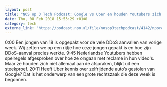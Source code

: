 ```yaml
---
layout: post
title: "NOS op 3 Tech Podcast: Google vs Uber en houden Youtubers zich aan hun eigen reclameregels?"
date: Thu, 08 Feb 2018 15:53:29 +0100
category: tech
externe_link: "https://podcast.npo.nl/file/nosop3techpodcast/4142/nporadio1_nosop3techpodcast_20180208_nos-op-3-tech-podcast-google-vs-uber-en-houden-youtubers-zich-aan-hun-eigen-reclameregels.mp3"
---
```


0:00 Een jongen van 18 is opgepakt voor de vele DDoS aanvallen van vorige week. Wij zetten we op een rijtje hoe deze jongen gepakt is en hoe zijn DDoS-aanval precies werkte.
9:45 Nederlandse Youtubers hebben spelregels afgesproken over hoe ze omgaan met reclame in hun video's. Maar ze houden zich niet allemaal aan de afspraken, blijkt uit een steekproef.
20:11 Heeft Uber kennis over zelfrijdende auto’s gestolen van Google? Dat is het onderwerp van een grote rechtszaak die deze week is begonnen.<img src="http://feeds.feedburner.com/~r/nosop3-tech-podcast/~4/1HUQYfGe-8k" height="1" width="1" alt=""/>
